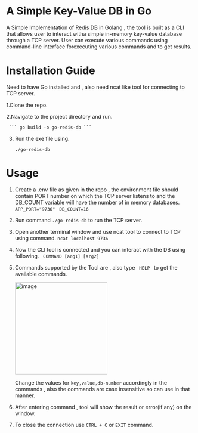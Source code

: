# A Simple Key-Value DB in Go 
A Simple Implementation of Redis DB in Golang , the tool is built as a CLI that allows user to interact witha simple in-memory key-value database through a TCP server. User can execute various commands using command-line interface forexecuting various commands and to get results.

# Installation Guide
Need to have Go installed and , also need ncat like tool for connecting to TCP server.  

1.Clone the repo.  

2.Navigate to the project directory and run.  


     ``` go build -o go-redis-db ```

3. Run the exe file using.

   
    ``` ./go-redis-db  ```

 # Usage

 1. Create a .env file as given in the repo , the environment file should contain PORT number on which the TCP server listens to and the DB_COUNT variable will have the
    number of in memory databases.
    ``` APP_PORT="9736"  ```
    ``` DB_COUNT=16   ```

 2. Run command  ``` ./go-redis-db ``` to run the TCP server.
 3. Open another terminal window and use ncat tool to connect to TCP using command.
    ``` ncat localhost 9736 ```
 4. Now the CLI tool is connected and you can interact with the DB using following.
    ```  COMMAND [arg1] [arg2] ```
 5. Commands supported by the Tool are , also type ```  HELP  ```  to get the available commands.

    
    <img width="247" alt="image" src="https://github.com/dg222599/go-redis-db/assets/56475367/35d711d0-a738-43dc-8f1b-9227666a8d81">

    Change the values for ``` key,value,db-number ``` accordingly in the commands , also the commands are case insensitive so can use in that manner.


  6. After entering command , tool will show the result or error(if any) on the window.
  7. To close the connection use   ``` CTRL + C ```   or  ``` EXIT ```  command.
     

